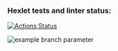 ### Hexlet tests and linter status:
[![Actions Status](https://github.com/slavarobotam/devops-for-programmers-project-lvl1/workflows/hexlet-check/badge.svg)](https://github.com/slavarobotam/devops-for-programmers-project-lvl1/actions)

![example branch parameter](https://github.com/github/docs/actions/workflows/push.yml/badge.svg?branch=main)

